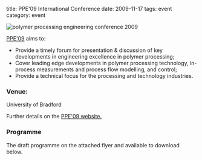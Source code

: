 title: PPE'09 International Conference
date: 2009-11-17 
tags: event
category: event

<!--break-->
![polymer processing engineering conference 2009](/4m-association/images/ppe_logo.jpg)

[PPE'09](http://www.polyeng.com/ppe09/) aims to:  

 *  Provide a timely forum for presentation & discussion of key developments in engineering excellence in polymer processing;  
 *  Cover leading edge developments in polymer processing technology, in-process measurements and process flow modelling, and control;  
 *  Provide a technical focus for the processing and technology industries.  



### Venue:

University of Bradford

Further details on the [PPE'09 website.](http://www.polyeng.com/ppe09/)

### Programme

The draft programme on the attached flyer and available to download below.